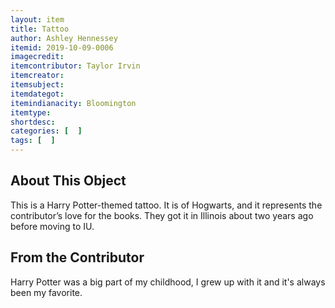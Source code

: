 ```yaml
---
layout: item
title: Tattoo
author: Ashley Hennessey
itemid: 2019-10-09-0006
imagecredit: 
itemcontributor: Taylor Irvin
itemcreator: 
itemsubject: 
itemdategot: 
itemindianacity: Bloomington
itemtype: 
shortdesc: 
categories: [  ]
tags: [  ]
---
```

## About This Object

This is a Harry Potter-themed tattoo. It is of Hogwarts, and it represents the contributor’s love for the books. They got it in Illinois about two years ago before moving to IU. 

## From the Contributor

<p class=blockquote style=’font-size:115%;’> Harry Potter was a big part of my childhood, I grew up with it and it's always been my favorite. </p>
